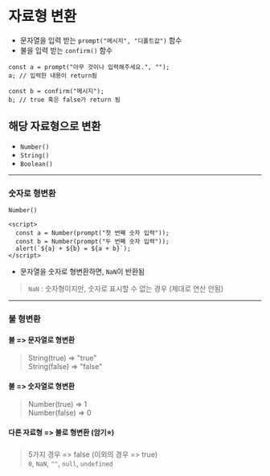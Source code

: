 # 자료형 변환

- 문자열을 입력 받는 `prompt("메시지", "디폴트값")` 함수
- 불을 입력 받는 `confirm()` 함수

```JS
const a = prompt("아무 것이나 입력해주세요.", "");
a; // 입력한 내용이 return됨

const b = confirm("메시지");
b; // true 혹은 false가 return 됨
```

## 해당 자료형으로 변환

- `Number()`
- `String()`
- `Boolean()`

---

### 숫자로 형변환

`Number()`

```JS
<script>
  const a = Number(prompt("첫 번째 숫자 입력"));
  const b = Number(prompt("두 번째 숫자 입력"));
  alert(`${a} + ${b} = ${a + b}`);
</script>
```

- 문자열을 숫자로 형변환하면, `NaN`이 반환됨

> `NaN` : 숫자형이지만, 숫자로 표시할 수 없는 경우 (제대로 연산 안됨)

---

### 불 형변환

#### 불 => 문자열로 형변환

> String(true) => "true"  
> String(false) => "false"

#### 불 => 숫자열로 형변환

> Number(true) => 1  
> Number(false) => 0

#### 다른 자료형 => 불로 형변환 (암기⭐️)

> 5가지 경우 => false (이외의 경우 => true)  
> `0`, `NaN`, `""`, `null`, `undefined`
